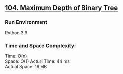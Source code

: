 ## [104. Maximum Depth of Binary Tree](https://leetcode.com/problems/maximum-depth-of-binary-tree/)

### Run Environment
Python 3.9

### Time and Space Complexity:
Time: O(n)  
Space: O(1) 
Actual Time: 44 ms  
Actual Space: 16 MB
